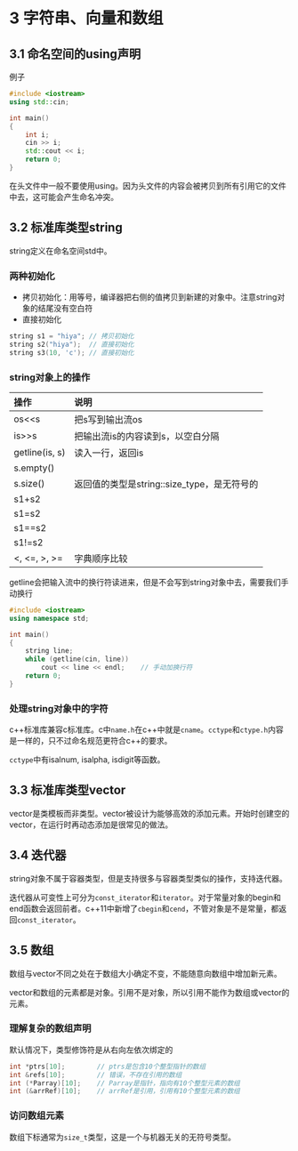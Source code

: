 # 3 字符串、向量和数组

## 3.1 命名空间的using声明

例子

```cpp
#include <iostream>
using std::cin;

int main()
{
    int i;
    cin >> i;
    std::cout << i;
    return 0;
}
```

在头文件中一般不要使用using。因为头文件的内容会被拷贝到所有引用它的文件中去，这可能会产生命名冲突。

## 3.2 标准库类型string

string定义在命名空间std中。

### 两种初始化

- 拷贝初始化：用等号，编译器把右侧的值拷贝到新建的对象中。注意string对象的结尾没有空白符
- 直接初始化

```cpp
string s1 = "hiya"; // 拷贝初始化
string s2("hiya");  // 直接初始化
string s3(10, 'c'); // 直接初始化
```

### string对象上的操作

|操作|说明|
|:-|:-|
|os<<s|把s写到输出流os|
|is>>s|把输出流is的内容读到s，以空白分隔|
|getline(is, s)|读入一行，返回is|
|s.empty()||
|s.size()|返回值的类型是string::size_type，是无符号的|
|s1+s2||
|s1=s2||
|s1==s2||
|s1!=s2||
|<, <=, >, >=|字典顺序比较|

getline会把输入流中的换行符读进来，但是不会写到string对象中去，需要我们手动换行

```cpp
#include <iostream>
using namespace std;

int main()
{
    string line;
    while (getline(cin, line))
        cout << line << endl;    // 手动加换行符
    return 0;
}
```

### 处理string对象中的字符

c++标准库兼容c标准库。c中`name.h`在c++中就是`cname`。`cctype`和`ctype.h`内容是一样的，只不过命名规范更符合c++的要求。

`cctype`中有isalnum, isalpha, isdigit等函数。

## 3.3 标准库类型vector

vector是类模板而非类型。vector被设计为能够高效的添加元素。开始时创建空的vector，在运行时再动态添加是很常见的做法。

## 3.4 迭代器

string对象不属于容器类型，但是支持很多与容器类型类似的操作，支持迭代器。

迭代器从可变性上可分为`const_iterator`和`iterator`。对于常量对象的begin和end函数会返回前者。c++11中新增了`cbegin`和`cend`，不管对象是不是常量，都返回`const_iterator`。

## 3.5 数组

数组与vector不同之处在于数组大小确定不变，不能随意向数组中增加新元素。

vector和数组的元素都是对象。引用不是对象，所以引用不能作为数组或vector的元素。

### 理解复杂的数组声明

默认情况下，类型修饰符是从右向左依次绑定的

```cpp
int *ptrs[10];        // ptrs是包含10个整型指针的数组
int &refs[10];        // 错误，不存在引用的数组
int (*Parray)[10];    // Parray是指针，指向有10个整型元素的数组
int (&arrRef)[10];    // arrRef是引用，引用有10个整型元素的数组
```

### 访问数组元素

数组下标通常为`size_t`类型，这是一个与机器无关的无符号类型。
